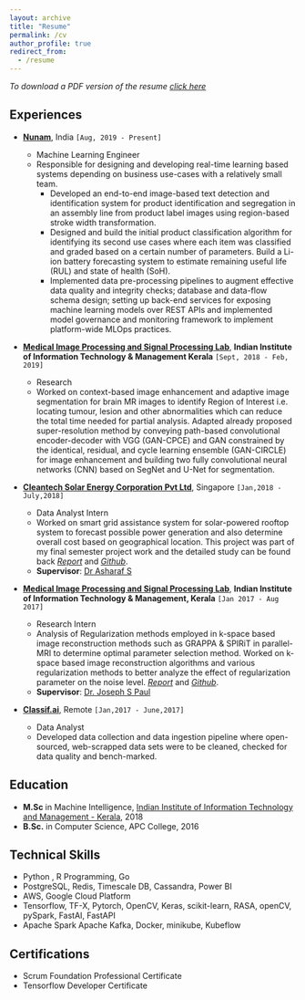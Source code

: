 ```yaml
---
layout: archive
title: "Resume"
permalink: /cv
author_profile: true
redirect_from:
  - /resume
---
```

*To download a PDF version of the resume [click here](https://www.dropbox.com/s/kivb3s0gz2fiejf/SaradinduSengupta.pdf?dl=0)*

## Experiences

* [**Nunam**](https://nunam.com), India `[Aug, 2019 - Present]`
  * Machine Learning Engineer
  * Responsible for designing and developing real-time learning based systems depending on business use-cases with a relatively small team.
    * Developed an end-to-end image-based text detection and identification system for product identification and segregation in an assembly line from product label images using region-based stroke width transformation.
    * Designed and build the initial product classification algorithm for identifying its second use cases where each item was classified and graded based on a certain number of parameters. Build a Li-ion battery forecasting system to estimate remaining useful life (RUL) and state of health (SoH).
    * Implemented data pre-processing pipelines to augment effective data quality and integrity checks; database and data-flow schema design; setting up back-end services for exposing machine learning models over REST APIs and implemented model governance and monitoring framework to implement platform-wide MLOps practices.

* [**Medical Image Processing and Signal Processing Lab**](https://www.iiitmk.ac.in/MedImagCompLab/), **Indian Institute of Information Technology &
Management Kerala** `[Sept, 2018 - Feb, 2019]`
  * Research
  * Worked on context-based image enhancement and adaptive image segmentation for brain MR images to identify Region of Interest i.e. locating tumour, lesion and other abnormalities which can reduce the total time needed for partial analysis. Adapted already proposed super-resolution method by conveying path-based convolutional encoder-decoder with VGG (GAN-CPCE) and GAN constrained by the identical, residual, and cycle learning ensemble (GAN-CIRCLE) for image enhancement and building two fully convolutional neural networks (CNN) based on SegNet and U-Net for segmentation.
* [**Cleantech Solar Energy Corporation Pvt Ltd**](https://cleantechsolar.com/), Singapore  `[Jan,2018 - July,2018]`
  * Data Analyst Intern
  * Worked on smart grid assistance system for solar-powered rooftop system to forecast possible power generation and also determine overall cost based on geographical location. This project was part of my final semester project work and the detailed study can be found back [*Report*](https://drive.google.com/file/d/1dX2UBGimiDTbefbcfQGiKiQZ18heHPII/view?usp=sharing) and [*Github*](https://github.com/saradindusengupta/Solar-Power-Forecasting).
  * **Supervisor**: [Dr Asharaf S](https://www.iiitmk.ac.in/faculty/dr-asharaf-s/)

* [**Medical Image Processing and Signal Processing Lab**](https://www.iiitmk.ac.in/MedImagCompLab/), **Indian Institute of Information Technology & Management, Kerala** `[Jan 2017 - Aug 2017]`
  * Research Intern
  * Analysis of Regularization methods employed in k-space based image reconstruction methods such as GRAPPA & SPIRiT in parallel-MRI to determine optimal parameter selection method. Worked on k-space based image reconstruction algorithms and various regularization methods to better analyze the effect of regularization parameter on the noise level. [*Report*](https://drive.google.com/file/d/1D6Fxb0aBrCIYZhDBHMwqLRgdRGROGubp/view?usp=sharing) and [*Github*](https://github.com/saradindusengupta/Regularization_parametre_in_reconstruction_of_cparallel-MR-image).
  * **Supervisor**: [Dr. Joseph S Paul](https://www.iiitmk.ac.in/faculty/dr-joseph-suresh-paul/)

* [**Classif.ai**](http://classif.ai/), Remote `[Jan,2017 - June,2017]`
  * Data Analyst
  * Developed data collection and data ingestion pipeline where open-sourced, web-scrapped data sets were to be cleaned, checked for data quality and bench-marked.


## Education

* **M.Sc** in Machine Intelligence, [Indian Institute of Information Technology and Management - Kerala](https://www.iiitmk.ac.in/), 2018
* **B.Sc.** in Computer Science, APC College, 2016

  
## Technical Skills

* Python , R Programming, Go
* PostgreSQL, Redis, Timescale DB, Cassandra, Power BI
* AWS, Google Cloud Platform
* Tensorflow, TF-X, Pytorch, OpenCV, Keras, scikit-learn, RASA, openCV, pySpark, FastAI, FastAPI
* Apache Spark Apache Kafka, Docker, minikube, Kubeflow

## Certifications

* Scrum Foundation Professional Certificate
* Tensorflow Developer Certificate

